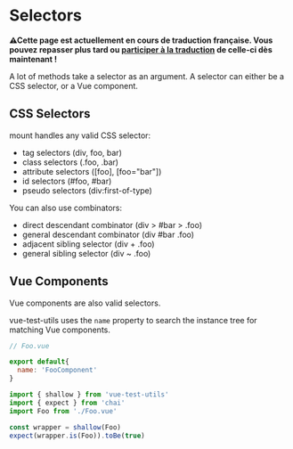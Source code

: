 # Selectors

<p><strong>⚠Cette page est actuellement en cours de traduction française. Vous pouvez repasser plus tard ou <a href="https://github.com/vuejs-fr/vue-test-utils" target="_blank">participer à la traduction</a> de celle-ci dès maintenant !</strong></p><p>A lot of methods take a selector as an argument. A selector can either be a CSS selector, or a Vue component.</p>

## CSS Selectors

mount handles any valid CSS selector:

- tag selectors (div, foo, bar)
- class selectors (.foo, .bar)
- attribute selectors ([foo], [foo="bar"])
- id selectors (#foo, #bar)
- pseudo selectors (div:first-of-type)

You can also use combinators:

- direct descendant combinator (div > #bar > .foo)
- general descendant combinator (div #bar .foo)
- adjacent sibling selector (div + .foo)
- general sibling selector (div ~ .foo)

## Vue Components

Vue components are also valid selectors.

vue-test-utils uses the `name` property to search the instance tree for matching Vue components.

```js
// Foo.vue

export default{
  name: 'FooComponent'
}
```

```js
import { shallow } from 'vue-test-utils'
import { expect } from 'chai'
import Foo from './Foo.vue'

const wrapper = shallow(Foo)
expect(wrapper.is(Foo)).toBe(true)
```
